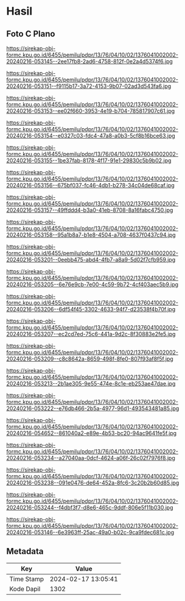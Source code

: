 # Hasil

## Foto C Plano

https://sirekap-obj-formc.kpu.go.id/6455/pemilu/pdpr/13/76/04/10/02/1376041002002-20240216-053145--2ee17fb8-2ad6-4758-812f-0e2a4d5374f6.jpg

https://sirekap-obj-formc.kpu.go.id/6455/pemilu/pdpr/13/76/04/10/02/1376041002002-20240216-053151--f9115b17-3a72-4153-9b07-02ad3d543fa6.jpg

https://sirekap-obj-formc.kpu.go.id/6455/pemilu/pdpr/13/76/04/10/02/1376041002002-20240216-053153--ee02f660-3953-4e19-b704-785817907c61.jpg

https://sirekap-obj-formc.kpu.go.id/6455/pemilu/pdpr/13/76/04/10/02/1376041002002-20240216-053154--e0327c03-fdc4-47a8-a0b3-5cf8b16bce63.jpg

https://sirekap-obj-formc.kpu.go.id/6455/pemilu/pdpr/13/76/04/10/02/1376041002002-20240216-053155--1be37fab-8178-4f17-91e1-29830c5b9b02.jpg

https://sirekap-obj-formc.kpu.go.id/6455/pemilu/pdpr/13/76/04/10/02/1376041002002-20240216-053156--675bf037-fc46-4db1-b278-34c04de68caf.jpg

https://sirekap-obj-formc.kpu.go.id/6455/pemilu/pdpr/13/76/04/10/02/1376041002002-20240216-053157--49ffddd4-b3a0-41eb-8708-8a16fabc4750.jpg

https://sirekap-obj-formc.kpu.go.id/6455/pemilu/pdpr/13/76/04/10/02/1376041002002-20240216-053158--95a1b8a7-b1e8-4504-a708-4637f0437c94.jpg

https://sirekap-obj-formc.kpu.go.id/6455/pemilu/pdpr/13/76/04/10/02/1376041002002-20240216-053201--0eebb475-abd4-4fb7-a8a9-5d02f7cfb959.jpg

https://sirekap-obj-formc.kpu.go.id/6455/pemilu/pdpr/13/76/04/10/02/1376041002002-20240216-053205--6e76e9cb-7e00-4c59-9b72-4cf403aec5b9.jpg

https://sirekap-obj-formc.kpu.go.id/6455/pemilu/pdpr/13/76/04/10/02/1376041002002-20240216-053206--6df54f45-3302-4633-94f7-d23538f4b70f.jpg

https://sirekap-obj-formc.kpu.go.id/6455/pemilu/pdpr/13/76/04/10/02/1376041002002-20240216-053207--ec2cd7ed-75c6-441a-9d2c-8f30883e2fe5.jpg

https://sirekap-obj-formc.kpu.go.id/6455/pemilu/pdpr/13/76/04/10/02/1376041002002-20240216-053209--c8c8642a-8659-498f-8fe0-807f93af8f5f.jpg

https://sirekap-obj-formc.kpu.go.id/6455/pemilu/pdpr/13/76/04/10/02/1376041002002-20240216-053213--2b1ae305-9e55-474e-8c1e-eb253ae47dae.jpg

https://sirekap-obj-formc.kpu.go.id/6455/pemilu/pdpr/13/76/04/10/02/1376041002002-20240216-053222--e76db466-2b5a-4977-96d1-493543481a85.jpg

https://sirekap-obj-formc.kpu.go.id/6455/pemilu/pdpr/13/76/04/10/02/1376041002002-20240216-054652--861040a2-e89e-4b53-bc20-94ac9641fe5f.jpg

https://sirekap-obj-formc.kpu.go.id/6455/pemilu/pdpr/13/76/04/10/02/1376041002002-20240216-053234--a27040aa-0dcf-4624-a06f-26c02f7976f8.jpg

https://sirekap-obj-formc.kpu.go.id/6455/pemilu/pdpr/13/76/04/10/02/1376041002002-20240216-053238--091e0476-de64-452a-8fc6-3c20b2b60d85.jpg

https://sirekap-obj-formc.kpu.go.id/6455/pemilu/pdpr/13/76/04/10/02/1376041002002-20240216-053244--f4dbf3f7-d8e6-465c-9ddf-806e5f11b030.jpg

https://sirekap-obj-formc.kpu.go.id/6455/pemilu/pdpr/13/76/04/10/02/1376041002002-20240216-053146--6e3963ff-25ac-49a0-b02c-9ca9fdec681c.jpg


## Metadata

| Key        | Value               |
| ---------- | ------------------- |
| Time Stamp | 2024-02-17 13:05:41 |
| Kode Dapil | 1302                |



